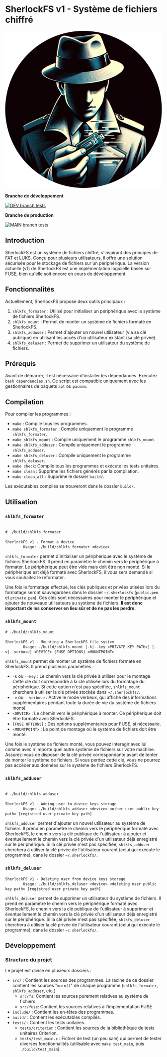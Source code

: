 # SherlockFS v1 - Système de fichiers chiffré

![SherlockFS logo](images/SherlockFS_logo.png)

**Branche de développement**

[![DEV branch tests](https://github.com/SherlockFS/SherlockFS/actions/workflows/test_suite.yml/badge.svg?branch=dev)](https://github.com/SherlockFS/SherlockFS/actions/workflows/test_suite.yml)

**Branche de production**

[![MAIN branch tests](https://github.com/SherlockFS/SherlockFS/actions/workflows/test_suite.yml/badge.svg?branch=main)](https://github.com/SherlockFS/SherlockFS/actions/workflows/test_suite.yml)

## Introduction

SherlockFS est un système de fichiers chiffré, s'inspirant des principes de FAT et LUKS. Conçu pour plusieurs utilisateurs, il offre une solution sécurisée pour le stockage de fichiers sur un périphérique. La version actuelle (v1) de SherlockFS est une implémentation logicielle basée sur FUSE, bien qu'elle soit encore en cours de développement.

## Fonctionnalités

Actuellement, SherlockFS propose deux outils principaux :

1. `shlkfs_formater` : Utilisé pour initialiser un périphérique avec le système de fichiers SherlockFS.
2. `shlkfs_mount` : Permet de monter un système de fichiers formaté en SherlockFS.
3. `shlkfs_adduser` : Permet d'ajouter un nouvel utilisateur (via sa clé publique) en utilisant les accès d'un utilisateur existant (sa clé privée).
4. `shlkfs_deluser` : Permet de supprimer un utilisateur du système de fichiers.

## Prérequis

Avant de démarrer, il est nécessaire d'installer les dépendances. Exécutez `bash dependencies.sh`. Ce script est compatible uniquement avec les gestionnaires de paquets `apt` ou `pacman`.

## Compilation

Pour compiler les programmes :

- `make` : Compile tous les programmes.
- `make shlkfs_formater` : Compile uniquement le programme `shlkfs_formater`.
- `make shlkfs_mount` : Compile uniquement le programme `shlkfs_mount`.
- `make shlkfs_adduser` : Compile uniquement le programme `shlkfs_adduser`.
- `make shlkfs_deluser` : Compile uniquement le programme `shlkfs_deluser`.
- `make check`: Compile tous les programmes et exécute les tests unitaires.
- `make clean` : Supprime les fichiers générés par la compilation.
- `make clean_all` : Supprime le dossier `build/`.

Les exécutables compilés se trouveront dans le dossier `build/`.

## Utilisation

### `shlkfs_formater`

```shell

# ./build/shlkfs_formater

SherlockFS v1 - Format a device
        Usage: ./build/shlkfs_formater <device>
```

`shlkfs_formater` permet d'initialiser un périphérique avec le système de fichiers SherlockFS. Il prend en paramètre le chemin vers le périphérique à formater. Le périphérique peut être vide mais doit être non monté. Si le périphérique est déjà formaté avec SherlockFS, il vous sera demandé si vous souhaitez le reformater.

Une fois le formatage effectué, les clés publiques et privées utisées lors du formatage seront sauvegardées dans le dossier `~/.sherlockfs` (`public.pem` et `private.pem`). Ces clés sont nécessaires pour monter le périphérique et ajouter de nouveaux utilisateurs au système de fichiers. **Il est donc important de les conserver en lieu sûr et de ne pas les perdre.**

### `shlkfs_mount`

```shell
# ./build/shlkfs_mount

SherlockFS v1 - Mounting a SherlockFS file system
        Usage: ./build/shlkfs_mount [-k|--key <PRIVATE KEY PATH>] [-v|--verbose] <DEVICE> [FUSE OPTIONS] <MOUNTPOINT>
```

`shlkfs_mount` permet de monter un système de fichiers formaté en SherlockFS. Il prend plusieurs paramètres :

- `-k` ou `--key` : Le chemin vers la clé privée à utiliser pour le montage. Cette clé doit correspondre à la clé utilisée lors du formatage du périphérique. Si cette option n'est pas spécifiée, `shlkfs_mount` cherchera à utiliser la clé privée stockée dans `~/.sherlockfs/`.
- `-v` ou `--verbose` : Active le mode verbeux, qui affiche des informations supplémentaires pendant toute la durée de vie du système de fichiers monté
- `<DEVICE>` : Le chemin vers le périphérique à monter. Ce périphérique doit être formaté avec SherlockFS.
- `[FUSE OPTIONS]` : Des options supplémentaires pour FUSE, si nécessaire.
- `<MOUNTPOINT>` : Le point de montage où le système de fichiers doit être monté.

Une fois le système de fichiers monté, vous pouvez interagir avec lui comme avec n'importe quel autre système de fichiers sur votre machine. Assurez-vous de disposer de la clé privée correspondante avant de tenter de monter le système de fichiers. Si vous perdez cette clé, vous ne pourrez pas accéder aux données sur le système de fichiers SherlockFS.

### `shlkfs_adduser`

```shell

# ./build/shlkfs_adduser

SherlockFS v1 - Adding user to device keys storage
        Usage: ./build/shlkfs_adduser <device> <other user public key path> [registred user private key path]
```

`shlkfs_adduser` permet d'ajouter un nouvel utilisateur au système de fichiers. Il prend en paramètre le chemin vers le périphérique formaté avec SherlockFS, le chemin vers la clé publique de l'utilisateur à ajouter et éventuellement le chemin vers la clé privée d'un utilisateur déjà enregistré sur le périphérique. Si la clé privée n'est pas spécifiée, `shlkfs_adduser` cherchera à utiliser la clé privée de l'utilisateur courant (celui qui exécute le programme), dans le dossier `~/.sherlockfs/`.

### `shlkfs_deluser`

```shell
SherlockFS v1 - Deleting user from device keys storage
        Usage: ./build/shlkfs_deluser <device> <deleting user public key path> [registred user private key path]
```

`shlkfs_deluser` permet de supprimer un utilisateur du système de fichiers. Il prend en paramètre le chemin vers le périphérique formaté avec SherlockFS, le chemin vers la clé publique de l'utilisateur à supprimer et éventuellement le chemin vers la clé privée d'un utilisateur déjà enregistré sur le périphérique. Si la clé privée n'est pas spécifiée, `shlkfs_deluser` cherchera à utiliser la clé privée de l'utilisateur courant (celui qui exécute le programme), dans le dossier `~/.sherlockfs/`.

## Développement

### Structure du projet

Le projet est divisé en plusieurs dossiers :

- `src/` : Contient les sources des programmes. La racine de ce dossier contient les sources "`main()`" de chaque programme (`shlkfs_formater`, `shlkfs_adduser`, etc.)
  - `src/fs`: Contient les sources purement relatives au système de fichiers.
  - `src/fuse`: Contient les sources relatives à l'implémentation FUSE.
- `include/` : Contient les en-têtes des programmes.
- `build/` : Contient les exécutables compilés.
- `tests/` : Contient les tests unitaires.
  - `tests/criterion` : Contient les sources de la bibliothèque de tests unitaires Criterion.
  - `tests/test_main.c` : Fichier de test (un peu sale) qui permet de tester diverses fonctionnalités (utilisable avec `make test_main`, puis `./build/test_main`).
